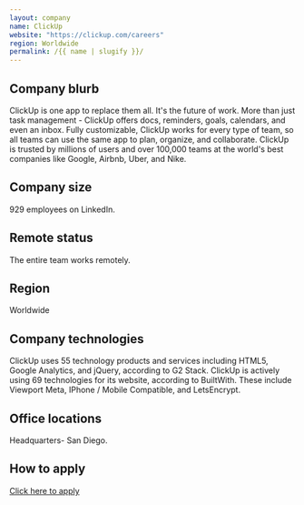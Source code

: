 ```yaml
---
layout: company
name: ClickUp
website: "https://clickup.com/careers"
region: Worldwide
permalink: /{{ name | slugify }}/
---
```


## Company blurb

ClickUp is one app to replace them all. It's the future of work. More than just task management - ClickUp offers docs, reminders, goals, calendars, and even an inbox. Fully customizable, ClickUp works for every type of team, so all teams can use the same app to plan, organize, and collaborate. ClickUp is trusted by millions of users and over 100,000 teams at the world's best companies like Google, Airbnb, Uber, and Nike.

## Company size

929 employees on LinkedIn.

## Remote status

The entire team works remotely.

## Region

Worldwide

## Company technologies

ClickUp uses 55 technology products and services including HTML5, Google Analytics, and jQuery, according to G2 Stack.
ClickUp is actively using 69 technologies for its website, according to BuiltWith. These include Viewport Meta, IPhone / Mobile Compatible, and LetsEncrypt.
## Office locations

Headquarters- San Diego.

## How to apply
[Click here to apply](https://clickup.com/careers)